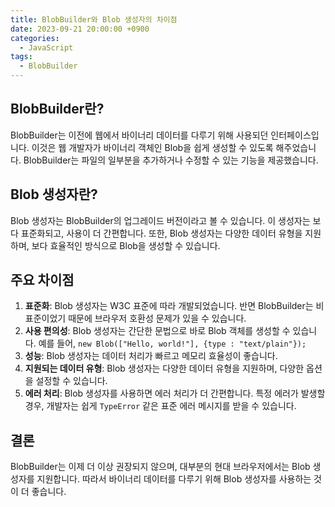 ```yaml
---
title: BlobBuilder와 Blob 생성자의 차이점
date: 2023-09-21 20:00:00 +0900
categories:
  - JavaScript
tags:
  - BlobBuilder
---
```


## BlobBuilder란?

BlobBuilder는 이전에 웹에서 바이너리 데이터를 다루기 위해 사용되던 인터페이스입니다. 이것은 웹 개발자가 바이너리 객체인 Blob을 쉽게 생성할 수 있도록 해주었습니다. BlobBuilder는 파일의 일부분을 추가하거나 수정할 수 있는 기능을 제공했습니다.

## Blob 생성자란?

Blob 생성자는 BlobBuilder의 업그레이드 버전이라고 볼 수 있습니다. 이 생성자는 보다 표준화되고, 사용이 더 간편합니다. 또한, Blob 생성자는 다양한 데이터 유형을 지원하며, 보다 효율적인 방식으로 Blob을 생성할 수 있습니다.

## 주요 차이점

1. **표준화**: Blob 생성자는 W3C 표준에 따라 개발되었습니다. 반면 BlobBuilder는 비표준이었기 때문에 브라우저 호환성 문제가 있을 수 있습니다.
2. **사용 편의성**: Blob 생성자는 간단한 문법으로 바로 Blob 객체를 생성할 수 있습니다. 예를 들어, `new Blob(["Hello, world!"], {type : "text/plain"});`
3. **성능**: Blob 생성자는 데이터 처리가 빠르고 메모리 효율성이 좋습니다.
4. **지원되는 데이터 유형**: Blob 생성자는 다양한 데이터 유형을 지원하며, 다양한 옵션을 설정할 수 있습니다.
5. **에러 처리**: Blob 생성자를 사용하면 에러 처리가 더 간편합니다. 특정 에러가 발생할 경우, 개발자는 쉽게 `TypeError` 같은 표준 에러 메시지를 받을 수 있습니다.

## 결론

BlobBuilder는 이제 더 이상 권장되지 않으며, 대부분의 현대 브라우저에서는 Blob 생성자를 지원합니다. 따라서 바이너리 데이터를 다루기 위해 Blob 생성자를 사용하는 것이 더 좋습니다.